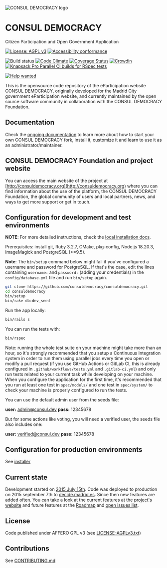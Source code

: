 <!--
  Title: CONSUL DEMOCRACY
  Description: Citizen Participation and Open Government Application
  Keywords: democracy, citizen participation, eparticipation, debates, proposals, voting, consultations, crowdlaw, participatory budgeting.
-->

![CONSUL DEMOCRACY logo](https://raw.githubusercontent.com/consuldemocracy/consuldemocracy/master/public/consul_logo.png)

# CONSUL DEMOCRACY

Citizen Participation and Open Government Application

[![License: AGPL v3](https://img.shields.io/badge/License-AGPL%20v3-blue.svg)](http://www.gnu.org/licenses/agpl-3.0)
[![Accessibility conformance](https://img.shields.io/badge/accessibility-WAI:AA-green.svg)](https://www.w3.org/WAI/eval/Overview)

![Build status](https://github.com/consuldemocracy/consuldemocracy/workflows/tests/badge.svg)
[![Code Climate](https://codeclimate.com/github/consuldemocracy/consuldemocracy/badges/gpa.svg)](https://codeclimate.com/github/consuldemocracy/consuldemocracy)
[![Coverage Status](https://coveralls.io/repos/github/consuldemocracy/consuldemocracy/badge.svg)](https://coveralls.io/github/consuldemocracy/consuldemocracy?branch=master)
[![Crowdin](https://d322cqt584bo4o.cloudfront.net/consul/localized.svg)](https://translate.consuldemocracy.org/)
[![Knapsack Pro Parallel CI builds for RSpec tests](https://img.shields.io/badge/Knapsack%20Pro-Parallel%20/%20RSpec%20tests-%230074ff)](https://knapsackpro.com/dashboard/organizations/176/projects/202/test_suites/318/builds?utm_campaign=organization-id-176&utm_content=test-suite-id-318&utm_medium=readme&utm_source=knapsack-pro-badge&utm_term=project-id-202)

[![Help wanted](https://img.shields.io/badge/help-wanted-brightgreen.svg?style=flat-square)](https://github.com/consuldemocracy/consuldemocracy/issues?q=is%3Aopen+label%3A"help+wanted")

This is the opensource code repository of the eParticipation website CONSUL DEMOCRACY, originally developed for the Madrid City government eParticipation website, and currently maintained by the open source software community in collaboration with the CONSUL DEMOCRACY Foundation.

## Documentation

Check the [ongoing documentation](https://docs.consuldemocracy.org/index) to learn more about how to start your own CONSUL DEMOCRACY fork, install it, customize it and learn to use it as an administrator/maintainer.

## CONSUL DEMOCRACY Foundation and project website

You can access the main website of the project at [http://consuldemocracy.org](http://consuldemocracy.org) where you can find information about the use of the platform, the CONSUL DEMOCRACY Foundation, the global community of users and local partners, news, and ways to get more support or get in touch.

## Configuration for development and test environments

**NOTE**: For more detailed instructions, check the [local installation docs](docs/en/installation/local_installation.md).

Prerequisites: install git, Ruby 3.2.7, CMake, pkg-config, Node.js 18.20.3, ImageMagick and PostgreSQL (>=9.5).

**Note**: The `bin/setup` command below might fail if you've configured a username and password for PostgreSQL. If that's the case, edit the lines containing `username:` and `password:` (adding your credentials) in the `config/database.yml` file and run `bin/setup` again.

```bash
git clone https://github.com/consuldemocracy/consuldemocracy.git
cd consuldemocracy
bin/setup
bin/rake db:dev_seed
```

Run the app locally:

```bash
bin/rails s
```

You can run the tests with:

```bash
bin/rspec
```

Note: running the whole test suite on your machine might take more than an hour, so it's strongly recommended that you setup a Continuous Integration system in order to run them using parallel jobs every time you open or modify a pull request (if you use GitHub Actions or GitLab CI, this is already configured in `.github/workflows/tests.yml` and `.gitlab-ci.yml`) and only run tests related to your current task while developing on your machine. When you configure the application for the first time, it's recommended that you run at least one test in `spec/models/` and one test in `spec/system/` to check your machine is properly configured to run the tests.

You can use the default admin user from the seeds file:

 **user:** admin@consul.dev
 **pass:** 12345678

But for some actions like voting, you will need a verified user, the seeds file also includes one:

 **user:** verified@consul.dev
 **pass:** 12345678

## Configuration for production environments

See [installer](https://github.com/consuldemocracy/installer)

## Current state

Development started on [2015 July 15th](https://github.com/consuldemocracy/consuldemocracy/commit/8db36308379accd44b5de4f680a54c41a0cc6fc6). Code was deployed to production on 2015 september 7th to [decide.madrid.es](https://decide.madrid.es). Since then new features are added often. You can take a look at the current features at the [project's website](http://consuldemocracy.org/) and future features at the [Roadmap](https://github.com/orgs/consuldemocracy/projects/1) and [open issues list](https://github.com/consuldemocracy/consuldemocracy/issues).

## License

Code published under AFFERO GPL v3 (see [LICENSE-AGPLv3.txt](LICENSE-AGPLv3.txt))

## Contributions

See [CONTRIBUTING.md](CONTRIBUTING.md)
